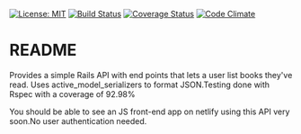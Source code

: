 [![License: MIT](https://img.shields.io/badge/License-MIT-yellow.svg)](https://opensource.org/licenses/MIT)
[![Build Status](https://travis-ci.org/enowmbi/Reading-List.svg?branch=master)](https://travis-ci.org/enowmbi/Reading-List)
[![Coverage Status](https://coveralls.io/repos/github/enowmbi/Reading-List/badge.svg?branch=master)](https://coveralls.io/github/enowmbi/Reading-List?branch=master)
[![Code Climate](https://codeclimate.com/github/codeclimate/codeclimate/badges/gpa.svg)](https://codeclimate.com/github/enowmbi/Reading-List)

# README

Provides a simple Rails API with end points that lets a user list books they've read. Uses active_model_serializers to format JSON.Testing done with Rspec with a coverage of 92.98%

You should be able to see an JS front-end app on netlify using this API very soon.No user authentication needed.
